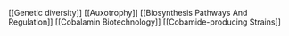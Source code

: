 [[Genetic diversity]]
[[Auxotrophy]]
[[Biosynthesis Pathways And Regulation]]
[[Cobalamin Biotechnology]]
[[Cobamide-producing Strains]]
